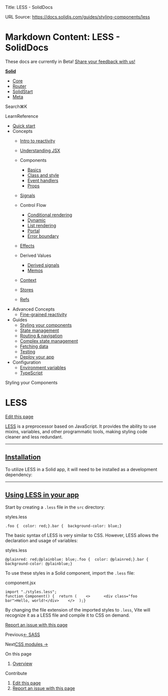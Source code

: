 Title: LESS - SolidDocs

URL Source: https://docs.solidjs.com/guides/styling-components/less

Markdown Content:
LESS - SolidDocs
===============

These docs are currently in Beta! [Share your feedback with us!](https://shr.link/pna6n)

[**Solid**](https://docs.solidjs.com/)

*   [Core](https://docs.solidjs.com/)
*   [Router](https://docs.solidjs.com/solid-router)
*   [SolidStart](https://docs.solidjs.com/solid-start)
*   [Meta](https://docs.solidjs.com/solid-meta)

Search⌘K[](https://github.com/solidjs/solid)[](https://discord.com/invite/solidjs)

LearnReference

*   [Quick start](https://docs.solidjs.com/quick-start)
*   Concepts
    *   [Intro to reactivity](https://docs.solidjs.com/concepts/intro-to-reactivity)
    *   [Understanding JSX](https://docs.solidjs.com/concepts/understanding-jsx)
    *   Components
        
        *   [Basics](https://docs.solidjs.com/concepts/components/basics)
        *   [Class and style](https://docs.solidjs.com/concepts/components/class-style)
        *   [Event handlers](https://docs.solidjs.com/concepts/components/event-handlers)
        *   [Props](https://docs.solidjs.com/concepts/components/props)
        
    *   [Signals](https://docs.solidjs.com/concepts/signals)
    *   Control Flow
        
        *   [Conditional rendering](https://docs.solidjs.com/concepts/control-flow/conditional-rendering)
        *   [Dynamic](https://docs.solidjs.com/concepts/control-flow/dynamic)
        *   [List rendering](https://docs.solidjs.com/concepts/control-flow/list-rendering)
        *   [Portal](https://docs.solidjs.com/concepts/control-flow/portal)
        *   [Error boundary](https://docs.solidjs.com/concepts/control-flow/error-boundary)
        
    *   [Effects](https://docs.solidjs.com/concepts/effects)
    *   Derived Values
        
        *   [Derived signals](https://docs.solidjs.com/concepts/derived-values/derived-signals)
        *   [Memos](https://docs.solidjs.com/concepts/derived-values/memos)
        
    *   [Context](https://docs.solidjs.com/concepts/context)
    *   [Stores](https://docs.solidjs.com/concepts/stores)
    *   [Refs](https://docs.solidjs.com/concepts/refs)
*   Advanced Concepts
    *   [Fine-grained reactivity](https://docs.solidjs.com/advanced-concepts/fine-grained-reactivity)
*   Guides
    *   [Styling your components](https://docs.solidjs.com/guides/styling-your-components)
    *   [State management](https://docs.solidjs.com/guides/state-management)
    *   [Routing & navigation](https://docs.solidjs.com/guides/routing-and-navigation)
    *   [Complex state management](https://docs.solidjs.com/guides/complex-state-management)
    *   [Fetching data](https://docs.solidjs.com/guides/fetching-data)
    *   [Testing](https://docs.solidjs.com/guides/testing)
    *   [Deploy your app](https://docs.solidjs.com/guides/deploying-your-app)
*   Configuration
    *   [Environment variables](https://docs.solidjs.com/configuration/environment-variables)
    *   [TypeScript](https://docs.solidjs.com/configuration/typescript)

Styling your Components

LESS
====

[Edit this page](https://github.com/solidjs/solid-docs-next/edit/main/src/routes/guides/styling-components/less.mdx)

[LESS](https://lesscss.org/) is a preprocessor based on JavaScript. It provides the ability to use mixins, variables, and other programmatic tools, making styling code cleaner and less redundant.

* * *

[Installation](https://docs.solidjs.com/guides/styling-components/less#installation)
------------------------------------------------------------------------------------

To utilize LESS in a Solid app, it will need to be installed as a development dependency:

* * *

[Using LESS in your app](https://docs.solidjs.com/guides/styling-components/less#using-less-in-your-app)
--------------------------------------------------------------------------------------------------------

Start by creating a `.less` file in the `src` directory:

styles.less

```
.foo {  color: red;}.bar {  background-color: blue;}
```

The basic syntax of LESS is very similar to CSS. However, LESS allows the declaration and usage of variables:

styles.less

```
@plainred: red;@plainblue: blue;.foo {  color: @plainred;}.bar {  background-color: @plainblue;}
```

To use these styles in a Solid component, import the `.less` file:

component.jsx

```
import "./styles.less";
function Component() {  return (    <>      <div class="foo bar">Hello, world!</div>    </>  );}
```

By changing the file extension of the imported styles to `.less`, Vite will recognize it as a LESS file and compile it to CSS on demand.

[Report an issue with this page](https://github.com/solidjs/solid-docs-next/issues/new?assignees=ladybluenotes&labels=improve+documentation%2Cpending+review&projects=&template=CONTENT.yml&title=[Content]:&subject=/guides/styling-components/less.mdx)

Previous[← SASS](https://docs.solidjs.com/guides/styling-components/sass)

Next[CSS modules →](https://docs.solidjs.com/guides/styling-components/css-modules)

On this page

1.  [Overview](https://docs.solidjs.com/guides/styling-components/less#_top)

Contribute

1.  [Edit this page](https://github.com/solidjs/solid-docs-next/edit/main/src/routes/guides/styling-components/less.mdx)
2.  [Report an issue with this page](https://github.com/solidjs/solid-docs-next/issues/new?assignees=ladybluenotes&labels=improve+documentation%2Cpending+review&projects=&template=CONTENT.yml&title=[Content]:&subject=/guides/styling-components/less.mdx)
